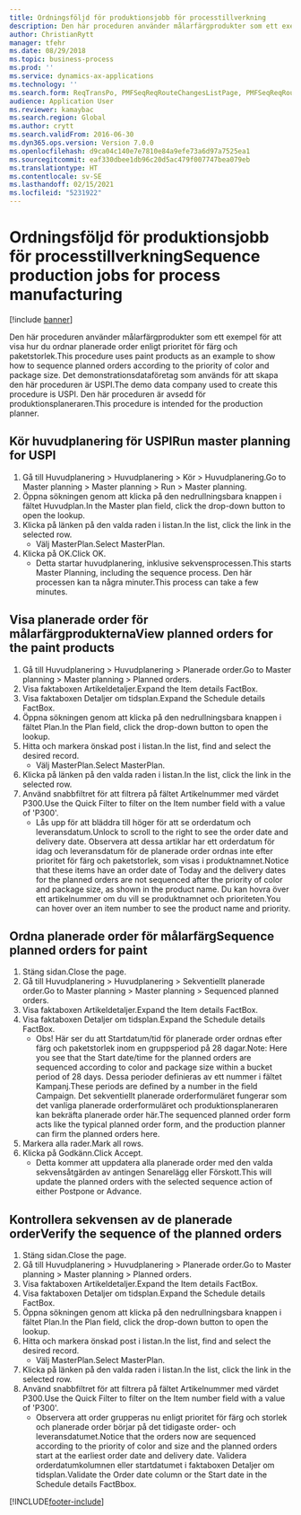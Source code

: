 ```yaml
---
title: Ordningsföljd för produktionsjobb för processtillverkning
description: Den här proceduren använder målarfärgprodukter som ett exempel för att visa hur du ordnar planerade order enligt prioritet för färg och paketstorlek.
author: ChristianRytt
manager: tfehr
ms.date: 08/29/2018
ms.topic: business-process
ms.prod: ''
ms.service: dynamics-ax-applications
ms.technology: ''
ms.search.form: ReqTransPo, PMFSeqReqRouteChangesListPage, PMFSeqReqRoute, PMFSeqReqRouteChanges, PMFSeqReqSchedDetailsFactBox, PMFSequenceGroup, PMFSequenceItemTable, PMFSequenceTable, PmfSeqWrkCtrCapRes
audience: Application User
ms.reviewer: kamaybac
ms.search.region: Global
ms.author: crytt
ms.search.validFrom: 2016-06-30
ms.dyn365.ops.version: Version 7.0.0
ms.openlocfilehash: d9ca04c140e7e7810e84a9efe73a6d97a7525ea1
ms.sourcegitcommit: eaf330dbee1db96c20d5ac479f007747bea079eb
ms.translationtype: HT
ms.contentlocale: sv-SE
ms.lasthandoff: 02/15/2021
ms.locfileid: "5231922"
---
```

# <a name="sequence-production-jobs-for-process-manufacturing"></a><span data-ttu-id="bcd1e-103">Ordningsföljd för produktionsjobb för processtillverkning</span><span class="sxs-lookup"><span data-stu-id="bcd1e-103">Sequence production jobs for process manufacturing</span></span>

[!include [banner](../../includes/banner.md)]

<span data-ttu-id="bcd1e-104">Den här proceduren använder målarfärgprodukter som ett exempel för att visa hur du ordnar planerade order enligt prioritet för färg och paketstorlek.</span><span class="sxs-lookup"><span data-stu-id="bcd1e-104">This procedure uses paint products as an example to show how to sequence planned orders according to the priority of color and package size.</span></span> <span data-ttu-id="bcd1e-105">Det demonstrationsdataföretag som används för att skapa den här proceduren är USPI.</span><span class="sxs-lookup"><span data-stu-id="bcd1e-105">The demo data company used to create this procedure is USPI.</span></span> <span data-ttu-id="bcd1e-106">Den här proceduren är avsedd för produktionsplaneraren.</span><span class="sxs-lookup"><span data-stu-id="bcd1e-106">This procedure is intended for the production planner.</span></span>


## <a name="run-master-planning-for-uspi"></a><span data-ttu-id="bcd1e-107">Kör huvudplanering för USPI</span><span class="sxs-lookup"><span data-stu-id="bcd1e-107">Run master planning for USPI</span></span>
1. <span data-ttu-id="bcd1e-108">Gå till Huvudplanering > Huvudplanering > Kör > Huvudplanering.</span><span class="sxs-lookup"><span data-stu-id="bcd1e-108">Go to Master planning > Master planning > Run > Master planning.</span></span>
2. <span data-ttu-id="bcd1e-109">Öppna sökningen genom att klicka på den nedrullningsbara knappen i fältet Huvudplan.</span><span class="sxs-lookup"><span data-stu-id="bcd1e-109">In the Master plan field, click the drop-down button to open the lookup.</span></span>
3. <span data-ttu-id="bcd1e-110">Klicka på länken på den valda raden i listan.</span><span class="sxs-lookup"><span data-stu-id="bcd1e-110">In the list, click the link in the selected row.</span></span>
    * <span data-ttu-id="bcd1e-111">Välj MasterPlan.</span><span class="sxs-lookup"><span data-stu-id="bcd1e-111">Select MasterPlan.</span></span>  
4. <span data-ttu-id="bcd1e-112">Klicka på OK.</span><span class="sxs-lookup"><span data-stu-id="bcd1e-112">Click OK.</span></span>
    * <span data-ttu-id="bcd1e-113">Detta startar huvudplanering, inklusive sekvensprocessen.</span><span class="sxs-lookup"><span data-stu-id="bcd1e-113">This starts Master Planning, including the sequence process.</span></span> <span data-ttu-id="bcd1e-114">Den här processen kan ta några minuter.</span><span class="sxs-lookup"><span data-stu-id="bcd1e-114">This process can take a few minutes.</span></span>  

## <a name="view-planned-orders-for-the-paint-products"></a><span data-ttu-id="bcd1e-115">Visa planerade order för målarfärgprodukterna</span><span class="sxs-lookup"><span data-stu-id="bcd1e-115">View planned orders for the paint products</span></span>
1. <span data-ttu-id="bcd1e-116">Gå till Huvudplanering > Huvudplanering > Planerade order.</span><span class="sxs-lookup"><span data-stu-id="bcd1e-116">Go to Master planning > Master planning > Planned orders.</span></span>
2. <span data-ttu-id="bcd1e-117">Visa faktaboxen Artikeldetaljer.</span><span class="sxs-lookup"><span data-stu-id="bcd1e-117">Expand the Item details FactBox.</span></span>
3. <span data-ttu-id="bcd1e-118">Visa faktaboxen Detaljer om tidsplan.</span><span class="sxs-lookup"><span data-stu-id="bcd1e-118">Expand the Schedule details FactBox.</span></span>
4. <span data-ttu-id="bcd1e-119">Öppna sökningen genom att klicka på den nedrullningsbara knappen i fältet Plan.</span><span class="sxs-lookup"><span data-stu-id="bcd1e-119">In the Plan field, click the drop-down button to open the lookup.</span></span>
5. <span data-ttu-id="bcd1e-120">Hitta och markera önskad post i listan.</span><span class="sxs-lookup"><span data-stu-id="bcd1e-120">In the list, find and select the desired record.</span></span>
    * <span data-ttu-id="bcd1e-121">Välj MasterPlan.</span><span class="sxs-lookup"><span data-stu-id="bcd1e-121">Select MasterPlan.</span></span>  
6. <span data-ttu-id="bcd1e-122">Klicka på länken på den valda raden i listan.</span><span class="sxs-lookup"><span data-stu-id="bcd1e-122">In the list, click the link in the selected row.</span></span>
7. <span data-ttu-id="bcd1e-123">Använd snabbfiltret för att filtrera på fältet Artikelnummer med värdet P300.</span><span class="sxs-lookup"><span data-stu-id="bcd1e-123">Use the Quick Filter to filter on the Item number field with a value of 'P300'.</span></span>
    * <span data-ttu-id="bcd1e-124">Lås upp för att bläddra till höger för att se orderdatum och leveransdatum.</span><span class="sxs-lookup"><span data-stu-id="bcd1e-124">Unlock to scroll to the right to see the order date and delivery date.</span></span> <span data-ttu-id="bcd1e-125">Observera att dessa artiklar har ett orderdatum för idag och leveransdatum för de planerade order ordnas inte efter prioritet för färg och paketstorlek, som visas i produktnamnet.</span><span class="sxs-lookup"><span data-stu-id="bcd1e-125">Notice that these items have an order date of Today and the delivery dates for the planned orders are not sequenced after the priority of color and package size, as shown in the product name.</span></span> <span data-ttu-id="bcd1e-126">Du kan hovra över ett artikelnummer om du vill se produktnamnet och prioriteten.</span><span class="sxs-lookup"><span data-stu-id="bcd1e-126">You can hover over an item number to see the product name and priority.</span></span>  

## <a name="sequence-planned-orders-for-paint"></a><span data-ttu-id="bcd1e-127">Ordna planerade order för målarfärg</span><span class="sxs-lookup"><span data-stu-id="bcd1e-127">Sequence planned orders for paint</span></span>
1. <span data-ttu-id="bcd1e-128">Stäng sidan.</span><span class="sxs-lookup"><span data-stu-id="bcd1e-128">Close the page.</span></span>
2. <span data-ttu-id="bcd1e-129">Gå till Huvudplanering > Huvudplanering > Sekventiellt planerade order.</span><span class="sxs-lookup"><span data-stu-id="bcd1e-129">Go to Master planning > Master planning > Sequenced planned orders.</span></span>
3. <span data-ttu-id="bcd1e-130">Visa faktaboxen Artikeldetaljer.</span><span class="sxs-lookup"><span data-stu-id="bcd1e-130">Expand the Item details FactBox.</span></span>
4. <span data-ttu-id="bcd1e-131">Visa faktaboxen Detaljer om tidsplan.</span><span class="sxs-lookup"><span data-stu-id="bcd1e-131">Expand the Schedule details FactBox.</span></span>
    * <span data-ttu-id="bcd1e-132">Obs! Här ser du att Startdatum/tid för planerade order ordnas efter färg och paketstorlek inom en gruppsperiod på 28 dagar.</span><span class="sxs-lookup"><span data-stu-id="bcd1e-132">Note: Here you see that the Start date/time for the planned orders are sequenced according to color and package size within a bucket period of 28 days.</span></span> <span data-ttu-id="bcd1e-133">Dessa perioder definieras av ett nummer i fältet Kampanj.</span><span class="sxs-lookup"><span data-stu-id="bcd1e-133">These periods are defined by a number in the field Campaign.</span></span> <span data-ttu-id="bcd1e-134">Det sekventiellt planerade orderformuläret fungerar som det vanliga planerade orderformuläret och produktionsplaneraren kan bekräfta planerade order här.</span><span class="sxs-lookup"><span data-stu-id="bcd1e-134">The sequenced planned order form acts like the typical planned order form, and the production planner can firm the planned orders here.</span></span>  
5. <span data-ttu-id="bcd1e-135">Markera alla rader.</span><span class="sxs-lookup"><span data-stu-id="bcd1e-135">Mark all rows.</span></span>
6. <span data-ttu-id="bcd1e-136">Klicka på Godkänn.</span><span class="sxs-lookup"><span data-stu-id="bcd1e-136">Click Accept.</span></span>
    * <span data-ttu-id="bcd1e-137">Detta kommer att uppdatera alla planerade order med den valda sekvensåtgärden av antingen Senarelägg eller Förskott.</span><span class="sxs-lookup"><span data-stu-id="bcd1e-137">This will update the planned orders with the selected sequence action of either Postpone or Advance.</span></span>  

## <a name="verify-the-sequence-of-the-planned-orders"></a><span data-ttu-id="bcd1e-138">Kontrollera sekvensen av de planerade order</span><span class="sxs-lookup"><span data-stu-id="bcd1e-138">Verify the sequence of the planned orders</span></span>
1. <span data-ttu-id="bcd1e-139">Stäng sidan.</span><span class="sxs-lookup"><span data-stu-id="bcd1e-139">Close the page.</span></span>
2. <span data-ttu-id="bcd1e-140">Gå till Huvudplanering > Huvudplanering > Planerade order.</span><span class="sxs-lookup"><span data-stu-id="bcd1e-140">Go to Master planning > Master planning > Planned orders.</span></span>
3. <span data-ttu-id="bcd1e-141">Visa faktaboxen Artikeldetaljer.</span><span class="sxs-lookup"><span data-stu-id="bcd1e-141">Expand the Item details FactBox.</span></span>
4. <span data-ttu-id="bcd1e-142">Visa faktaboxen Detaljer om tidsplan.</span><span class="sxs-lookup"><span data-stu-id="bcd1e-142">Expand the Schedule details FactBox.</span></span>
5. <span data-ttu-id="bcd1e-143">Öppna sökningen genom att klicka på den nedrullningsbara knappen i fältet Plan.</span><span class="sxs-lookup"><span data-stu-id="bcd1e-143">In the Plan field, click the drop-down button to open the lookup.</span></span>
6. <span data-ttu-id="bcd1e-144">Hitta och markera önskad post i listan.</span><span class="sxs-lookup"><span data-stu-id="bcd1e-144">In the list, find and select the desired record.</span></span>
    * <span data-ttu-id="bcd1e-145">Välj MasterPlan.</span><span class="sxs-lookup"><span data-stu-id="bcd1e-145">Select MasterPlan.</span></span>  
7. <span data-ttu-id="bcd1e-146">Klicka på länken på den valda raden i listan.</span><span class="sxs-lookup"><span data-stu-id="bcd1e-146">In the list, click the link in the selected row.</span></span>
8. <span data-ttu-id="bcd1e-147">Använd snabbfiltret för att filtrera på fältet Artikelnummer med värdet P300.</span><span class="sxs-lookup"><span data-stu-id="bcd1e-147">Use the Quick Filter to filter on the Item number field with a value of 'P300'.</span></span>
    * <span data-ttu-id="bcd1e-148">Observera att order grupperas nu enligt prioritet för färg och storlek och planerade order börjar på det tidigaste order- och leveransdatumet.</span><span class="sxs-lookup"><span data-stu-id="bcd1e-148">Notice that the orders now are sequenced according to the priority of color and size and the planned orders start at the earliest order date and delivery date.</span></span> <span data-ttu-id="bcd1e-149">Validera orderdatumkolumnen eller startdatumet i faktaboxen Detaljer om tidsplan.</span><span class="sxs-lookup"><span data-stu-id="bcd1e-149">Validate the Order date column or the Start date in the Schedule details FactBbox.</span></span>  



[!INCLUDE[footer-include](../../../includes/footer-banner.md)]